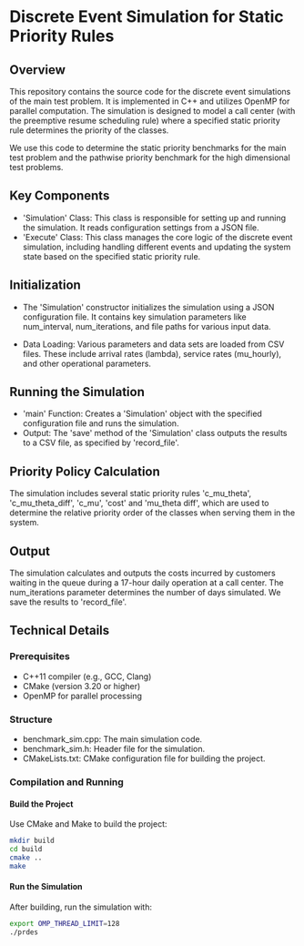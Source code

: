 # Discrete Event Simulation for Static Priority Rules

## Overview

This repository contains the source code for the discrete event simulations of the main test problem. It is implemented in C++ and utilizes OpenMP for parallel computation. The simulation is designed to model a call center (with the preemptive resume scheduling rule) where a specified static priority rule determines the priority of the classes.  

We use this code to determine the static priority benchmarks for the main test problem and the pathwise priority benchmark for the high dimensional test problems.

## Key Components
- 'Simulation' Class: This class is responsible for setting up and running the simulation. It reads configuration settings from a JSON file.
- 'Execute' Class: This class manages the core logic of the discrete event simulation, including handling different events and updating the system state based on the specified static priority rule.

## Initialization
- The 'Simulation' constructor initializes the simulation using a JSON configuration file. It contains key simulation parameters like num_interval, num_iterations, and file paths for various input data.

- Data Loading: Various parameters and data sets are loaded from CSV files. These include arrival rates (lambda), service rates (mu_hourly), and other operational parameters.

## Running the Simulation
- 'main' Function: Creates a 'Simulation' object with the specified configuration file and runs the simulation.
- Output: The 'save' method of the 'Simulation' class outputs the results to a CSV file, as specified by 'record_file'.


## Priority Policy Calculation
The simulation includes several static priority rules 'c_mu_theta', 'c_mu_theta_diff', 'c_mu', 'cost' and 'mu_theta diff', which are used to determine the relative priority order of the classes when serving them in the system.


## Output
The simulation calculates and outputs the costs incurred by customers waiting in the queue during a 17-hour daily operation at a call center. The num_iterations parameter determines the number of days simulated. We save the results to 'record_file'. 

## Technical Details

### Prerequisites
- C++11 compiler (e.g., GCC, Clang)
- CMake (version 3.20 or higher)
- OpenMP for parallel processing

### Structure
- benchmark_sim.cpp: The main simulation code.
- benchmark_sim.h: Header file for the simulation.
- CMakeLists.txt: CMake configuration file for building the project.

### Compilation and Running

#### Build the Project
Use CMake and Make to build the project:
```bash
mkdir build
cd build
cmake ..
make
```

#### Run the Simulation
After building, run the simulation with: 
```bash
export OMP_THREAD_LIMIT=128 
./prdes
```
